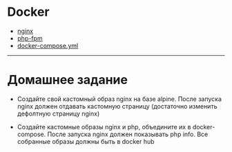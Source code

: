 # Docker

* [nginx](https://github.com/maxonchikbk/otus/blob/main/14.Docker/Dockerfile)
* [php-fpm](https://github.com/maxonchikbk/otus/blob/main/14.Docker/Dockerfile2)
* [docker-compose.yml](https://github.com/maxonchikbk/otus/blob/main/14.Docker/docker-compose.yml)

---
# Домашнее задание

- Создайте свой кастомный образ nginx на базе alpine. После запуска nginx должен
отдавать кастомную страницу (достаточно изменить дефолтную страницу nginx)

- Создайте кастомные образы nginx и php, объедините их в docker-compose. После запуска nginx должен показывать php info. Все собранные образы должны быть в docker hub
